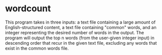 # wordcount
This program takes in three inputs: a text file containing a large amount of English-structured content, a text file containing "common" words, and an integer representing the desired number of words in the output. The program will output the top n words (from the user-given integer input) in descending order that recur in the given text file, excluding any words that exist in the common words file.
